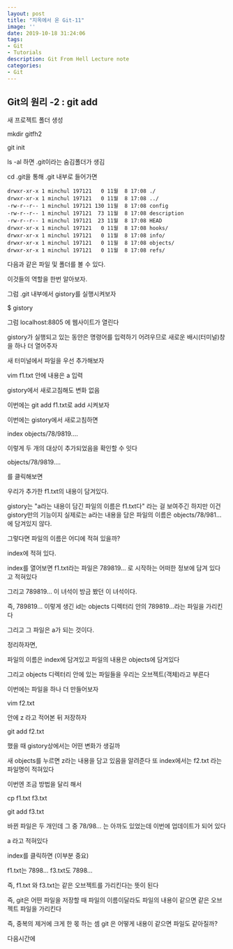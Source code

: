 ```yaml
---
layout: post
title: "지옥에서 온 Git-11"
image: ''
date: 2019-10-18 31:24:06
tags: 
- Git
- Tutorials
description: Git From Hell Lecture note
categories:
- Git
---
```


## Git의 원리 -2 : git add

새 프로젝트 폴더 생성

mkdir gitfh2

git init

ls -al
하면 .git이라는 숨김폴더가 생김

cd .git을 통해 .git 내부로 들어가면

```
drwxr-xr-x 1 minchul 197121   0 11월  8 17:08 ./
drwxr-xr-x 1 minchul 197121   0 11월  8 17:08 ../
-rw-r--r-- 1 minchul 197121 130 11월  8 17:08 config
-rw-r--r-- 1 minchul 197121  73 11월  8 17:08 description
-rw-r--r-- 1 minchul 197121  23 11월  8 17:08 HEAD
drwxr-xr-x 1 minchul 197121   0 11월  8 17:08 hooks/
drwxr-xr-x 1 minchul 197121   0 11월  8 17:08 info/
drwxr-xr-x 1 minchul 197121   0 11월  8 17:08 objects/
drwxr-xr-x 1 minchul 197121   0 11월  8 17:08 refs/

```
다음과 같은 파일 및 폴더를 볼 수 있다.

이것들의 역할을 한번 알아보자.

그럼 .git 내부에서 gistory를 실행시켜보자

$ gistory

그럼 localhost:8805 에 웹사이트가 열린다


gistory가 실행되고 있는 동안은 명령어를 입력하기 어려우므로
새로운 배시(터미널)창을 하나 더 열어주자


새 터미널에서
파일을 우선 추가해보자

vim f1.txt
안에 내용은 a 입력

gistory에서 새로고침해도 변화 없음

이번에는 git add f1.txt로 add 시켜보자

이번에는 gistory에서 새로고침하면 

index
objects/78/9819....

이렇게 두 개의 대상이 추가되었음을 확인할 수 잇다

objects/78/9819....

를 클릭해보면

우리가 추가한 f1.txt의 내용이 담겨있다.

gistory는 "a라는 내용이 담긴 파일의 이름은 f1.txt다" 라는 걸 보여주긴 하지만
이건 gistory만의 기능이지
실제로는 a라는 내용을 담은 파일의 이름은 objects/78/981... 에 담겨있지 않다.

그렇다면 파일의 이름은 어디에 적혀 있을까?

index에 적혀 있다.

index를 열어보면 
f1.txt라는 파일은 789819... 로 시작하는 어떠한 정보에 담겨 있다
고 적혀있다

그리고  789819...  이 녀석이 방금 봤던 이 녀석이다.

즉,  789819... 이렇게 생긴 id는 
objects 디렉터리 안의  789819...라는 파일을 가리킨다

그리고 그 파일은 a가 되는 것이다.

정리하자면, 

파일의 이름은 index에 담겨있고
파일의 내용은 objects에 담겨있다

그리고 objects 디렉터리 안에 있는 파일들을 우리는
오브젝트(객체)라고 부른다



이번에는 파일을 하나 더 만들어보자

vim f2.txt

안에 z
라고 적어본 뒤 저장하자

git add f2.txt

했을 때 gistory상에서는 어떤 변화가 생길까

새 objects를 누르면 z라는 내용을 담고 있음을 알려준다
또
index에서는 f2.txt 라는 파일명이 적혀있다 

이번엔 조금 방법을 달리 해서

cp f1.txt f3.txt

git add f3.txt

바뀐 파일은 두 개인데 
그 중 78/98... 는 아까도 있었는데 이번에 업데이트가 되어 있다

a 라고 적혀있다

index를 클릭하면 (이부분 중요)

f1.txt는 7898...
f3.txt도 7898...

즉, f1.txt 와 f3.txt는 같은 오브젝트를 가리킨다는 뜻이 된다

즉, git은 어떤 파일을 저장할 때 파일의 이름이달라도 
파일의 내용이 같으면 같은 오브젝트 파일을 가리킨다
 
 즉, 중복의 제거에 크게 한 몫 하는 셈
git 은 어떻게 내용이 같으면 파일도 같아질까?
 
 다음시간에